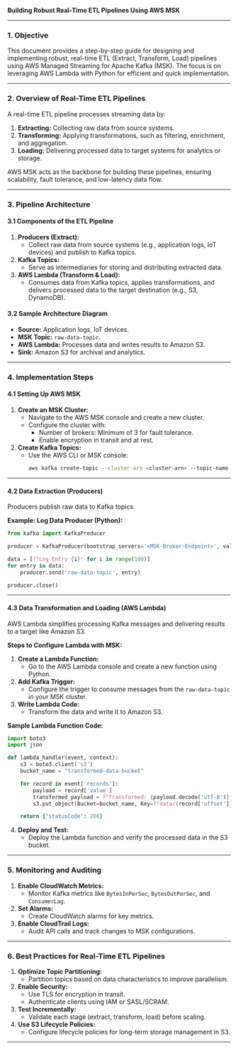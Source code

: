 **Building Robust Real-Time ETL Pipelines Using AWS MSK**

---

### **1. Objective**
This document provides a step-by-step guide for designing and implementing robust, real-time ETL (Extract, Transform, Load) pipelines using AWS Managed Streaming for Apache Kafka (MSK). The focus is on leveraging AWS Lambda with Python for efficient and quick implementation.

---

### **2. Overview of Real-Time ETL Pipelines**
A real-time ETL pipeline processes streaming data by:
1. **Extracting:** Collecting raw data from source systems.
2. **Transforming:** Applying transformations, such as filtering, enrichment, and aggregation.
3. **Loading:** Delivering processed data to target systems for analytics or storage.

AWS MSK acts as the backbone for building these pipelines, ensuring scalability, fault tolerance, and low-latency data flow.

---

### **3. Pipeline Architecture**

#### **3.1 Components of the ETL Pipeline**
1. **Producers (Extract):**
   - Collect raw data from source systems (e.g., application logs, IoT devices) and publish to Kafka topics.
2. **Kafka Topics:**
   - Serve as intermediaries for storing and distributing extracted data.
3. **AWS Lambda (Transform & Load):**
   - Consumes data from Kafka topics, applies transformations, and delivers processed data to the target destination (e.g., S3, DynamoDB).

#### **3.2 Sample Architecture Diagram**
- **Source:** Application logs, IoT devices.
- **MSK Topic:** `raw-data-topic`.
- **AWS Lambda:** Processes data and writes results to Amazon S3.
- **Sink:** Amazon S3 for archival and analytics.

---

### **4. Implementation Steps**

#### **4.1 Setting Up AWS MSK**
1. **Create an MSK Cluster:**
   - Navigate to the AWS MSK console and create a new cluster.
   - Configure the cluster with:
     - Number of brokers: Minimum of 3 for fault tolerance.
     - Enable encryption in transit and at rest.
2. **Create Kafka Topics:**
   - Use the AWS CLI or MSK console:
     ```bash
     aws kafka create-topic --cluster-arn <cluster-arn> --topic-name raw-data-topic --partitions 3 --replication-factor 3
     ```

---

#### **4.2 Data Extraction (Producers)**
Producers publish raw data to Kafka topics.

**Example: Log Data Producer (Python):**
```python
from kafka import KafkaProducer

producer = KafkaProducer(bootstrap_servers='<MSK-Broker-Endpoint>', value_serializer=lambda v: v.encode('utf-8'))

data = [f"Log Entry {i}" for i in range(100)]
for entry in data:
    producer.send('raw-data-topic', entry)

producer.close()
```

---

#### **4.3 Data Transformation and Loading (AWS Lambda)**
AWS Lambda simplifies processing Kafka messages and delivering results to a target like Amazon S3.

**Steps to Configure Lambda with MSK:**
1. **Create a Lambda Function:**
   - Go to the AWS Lambda console and create a new function using Python.
2. **Add Kafka Trigger:**
   - Configure the trigger to consume messages from the `raw-data-topic` in your MSK cluster.
3. **Write Lambda Code:**
   - Transform the data and write it to Amazon S3.

**Sample Lambda Function Code:**
```python
import boto3
import json

def lambda_handler(event, context):
    s3 = boto3.client('s3')
    bucket_name = "transformed-data-bucket"

    for record in event['records']:
        payload = record['value']
        transformed_payload = f"Transformed: {payload.decode('utf-8')}"
        s3.put_object(Bucket=bucket_name, Key=f"data/{record['offset']}.txt", Body=transformed_payload)

    return {"statusCode": 200}
```
4. **Deploy and Test:**
   - Deploy the Lambda function and verify the processed data in the S3 bucket.

---

### **5. Monitoring and Auditing**
1. **Enable CloudWatch Metrics:**
   - Monitor Kafka metrics like `BytesInPerSec`, `BytesOutPerSec`, and `ConsumerLag`.
2. **Set Alarms:**
   - Create CloudWatch alarms for key metrics.
3. **Enable CloudTrail Logs:**
   - Audit API calls and track changes to MSK configurations.

---

### **6. Best Practices for Real-Time ETL Pipelines**
1. **Optimize Topic Partitioning:**
   - Partition topics based on data characteristics to improve parallelism.
2. **Enable Security:**
   - Use TLS for encryption in transit.
   - Authenticate clients using IAM or SASL/SCRAM.
3. **Test Incrementally:**
   - Validate each stage (extract, transform, load) before scaling.
4. **Use S3 Lifecycle Policies:**
   - Configure lifecycle policies for long-term storage management in S3.

---

